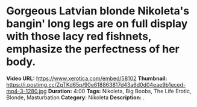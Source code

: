 # Gorgeous Latvian blonde Nikoleta's bangin' long legs are on full display with those lacy red fishnets, emphasize the perfectness of her body.

**Video URL:** https://www.xerotica.com/embed/58102
**Thumbnail:** https://i.postimg.cc/ZqTKd65p/90e618863817d43a6d0d04eae9b1eced-mp4-3-1280.jpg
**Duration:** 4:00
**Tags:** Nikoleta, Big Boobs, The Life Erotic, Blonde, Masturbation
**Category:** Nikoleta
**Description:** .
